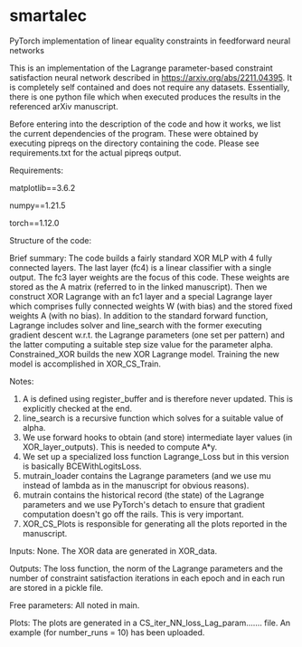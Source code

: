 # smartalec
PyTorch implementation of linear equality constraints in feedforward neural networks

This is an implementation of the Lagrange parameter-based constraint satisfaction neural network described in https://arxiv.org/abs/2211.04395. It is completely self contained and does not require any datasets. Essentially, there is one python file which when executed produces the results in the referenced arXiv manuscript.

Before entering into the description of the code and how it works, we list the current dependencies of the program. These were obtained by executing pipreqs on the directory containing the code. Please see requirements.txt for the actual pipreqs output.

Requirements:

matplotlib==3.6.2

numpy==1.21.5

torch==1.12.0

Structure of the code:

Brief summary: The code builds a fairly standard XOR MLP with 4 fully connected layers. The last layer (fc4) is a linear classifier with a single output. The fc3 layer weights are the focus of this code. These weights are stored as the A matrix (referred to in the linked manuscript). Then we construct XOR Lagrange with an fc1 layer and a special Lagrange layer which comprises fully connected weights W (with bias) and the stored fixed weights A (with no bias). In addition to the standard forward function, Lagrange includes solver and line_search with the former executing gradient descent w.r.t. the Lagrange parameters (one set per pattern) and the latter computing a suitable step size value for the parameter alpha. Constrained_XOR builds the new XOR Lagrange model. Training the new model is accomplished in XOR_CS_Train.

Notes: 

1. A is defined using register_buffer and is therefore never updated. This is explicitly checked at the end.
2. line_search is a recursive function which solves for a suitable value of alpha.
3. We use forward hooks to obtain (and store) intermediate layer values (in XOR_layer_outputs). This is needed to compute A*y.
4. We set up a specialized loss function Lagrange_Loss but in this version is basically BCEWithLogitsLoss.
5. mutrain_loader contains the Lagrange parameters (and we use mu instead of lambda as in the manuscript for obvious reasons). 
6. mutrain contains the historical record (the state) of the Lagrange parameters and we use PyTorch's detach to ensure that gradient computation doesn't go off the rails. This is very important.  
7. XOR_CS_Plots is responsible for generating all the plots reported in the manuscript.

Inputs: None. The XOR data are generated in XOR_data.

Outputs: The loss function, the norm of the Lagrange parameters and the number of constraint satisfaction iterations in each epoch and in each run are stored in a pickle file. 

Free parameters: All noted in main.

Plots: The plots are generated in a CS_iter_NN_loss_Lag_param....... file. An example (for number_runs = 10) has been uploaded.

